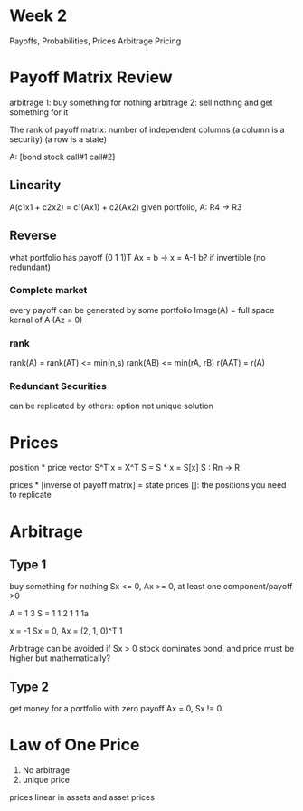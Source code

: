 # Week 2
Payoffs, Probabilities, Prices
Arbitrage Pricing

# Payoff Matrix Review
arbitrage 1: buy something for nothing
arbitrage 2: sell nothing and get something for it

The rank of payoff matrix: number of independent columns
(a column is a security)
(a row is a state)

A: [bond stock call#1 call#2]
## Linearity
A(c1x1 + c2x2) = c1(Ax1) + c2(Ax2)
given portfolio, A: R4 -> R3

## Reverse
what portfolio has payoff (0 1 1)T
Ax = b -> x = A-1 b? if invertible (no redundant)

### Complete market
every payoff can be generated by some portfolio
Image(A) = full space
kernal of A (Az = 0)
### rank
rank(A) = rank(AT) <= min(n,s)
rank(AB) <= min(rA, rB)
r(AAT) = r(A)

### Redundant Securities
can be replicated by others: option
not unique solution

# Prices
position * price vector
S^T x = X^T S = S * x = S[x]
S : Rn -> R

prices * [inverse of payoff matrix] = state prices
[]: the positions you need to replicate

# Arbitrage 
## Type 1
buy something for nothing 
Sx <= 0, Ax >= 0, at least one component/payoff >0


A = 1 3  S = 1
    1 2      1
    1 1a

x = -1   Sx = 0, Ax = (2, 1, 0)^T
     1              

Arbitrage can be avoided if Sx > 0
stock dominates bond, and price must be higher
but mathematically?

## Type 2
get money for a portfolio with zero payoff
Ax = 0, Sx != 0

# Law of One Price
1. No arbitrage
2. unique price

prices linear in assets and asset prices

